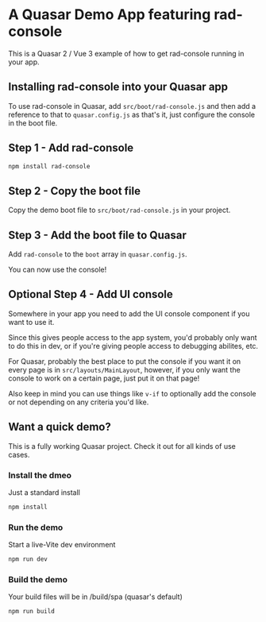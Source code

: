 # A Quasar Demo App featuring rad-console
This is a Quasar 2 / Vue 3 example of how to get rad-console running in your app.

## Installing rad-console into your Quasar app

To use rad-console in Quasar, add `src/boot/rad-console.js` and then add a reference to that to `quasar.config.js` as that's it, just configure the console in the boot file.

## Step 1 - Add rad-console

```bash
npm install rad-console
```

## Step 2 - Copy the boot file

Copy the demo boot file to `src/boot/rad-console.js` in your project.

## Step 3 - Add the boot file to Quasar

Add `rad-console` to the `boot` array in  `quasar.config.js`.

You can now use the console!

## Optional Step 4 - Add UI console

Somewhere in your app you need to add the UI console component if you want to use it.


Since this gives people access to the app system, you'd probably only want to do this in dev, or if you're giving people access to debugging abilites, etc.

For Quasar, probably the best place to put the console if you want it on every page is in `src/layouts/MainLayout`, however, if you only
want the console to work on a certain page, just put it on that page!

Also keep in mind you can use things like `v-if` to optionally add the console or not depending on any criteria you'd like.

## Want a quick demo?

This is a fully working Quasar project. Check it out for all kinds of use cases.

### Install the dmeo

Just a standard install
```bash
npm install
```
### Run the demo

Start a live-Vite dev environment
```bash
npm run dev
```
### Build the demo
Your build files will be in /build/spa (quasar's default)
```bash
npm run build
```